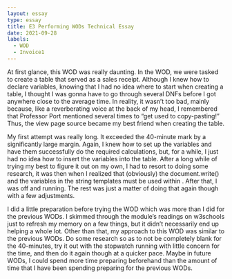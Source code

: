 ```yaml
---
layout: essay
type: essay
title: E3 Performing WODs Technical Essay
date: 2021-09-28
labels:
  - WOD
  - Invoice1
---
```


At first glance, this WOD was really daunting. In the WOD, we were tasked to create a table that served as a sales receipt. Although I knew how to declare variables, knowing that I had no idea where to start when creating a table, I thought I was gonna have to go through several DNFs before I got anywhere close to the average time. In reality, it wasn’t too bad, mainly because, like a reverberating voice at the back of my head, I remembered that Professor Port mentioned several times to “get used to copy-pasting!” Thus, the view page source became my best friend when creating the table.

My first attempt was really long. It exceeded the 40-minute mark by a significantly large margin. Again, I knew how to set up the variables and have them successfully do the required calculations, but, for a while, I just had no idea how to insert the variables into the table. After a long while of trying my best to figure it out on my own, I had to resort to doing some research, it was then when I realized that (obviously) the document.write() and the variables in the string templates must be used within <script></script>. After that, I was off and running. The rest was just a matter of doing that again though with a few adjustments.

I did a little preparation before trying the WOD which was more than I did for the previous WODs. I skimmed through the module’s readings on w3schools just to refresh my memory on a few things, but it didn’t necessarily end up helping a whole lot. Other than that, my approach to this WOD was similar to the previous WODs. Do some research so as to not be completely blank for the 40-minutes, try it out with the stopwatch running with little concern for the time, and then do it again though at a quicker pace. Maybe in future WODs, I could spend more time preparing beforehand than the amount of time that I have been spending preparing for the previous WODs.


